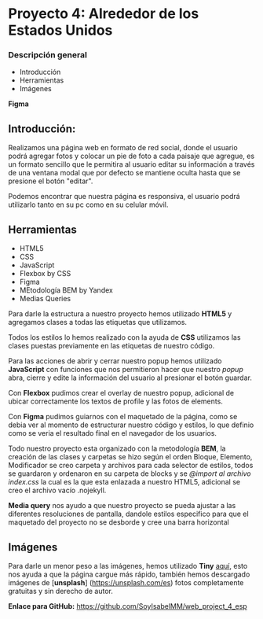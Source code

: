 # Proyecto 4: Alrededor de los Estados Unidos

### Descripción general

* Introducción
* Herramientas
* Imágenes

**Figma**

## Introducción: 

Realizamos una página web en formato de red social, donde el usuario podrá agregar fotos y colocar un pie de foto a cada paisaje que agregue, es un formato sencillo que le permitira al usuario editar su información a través de una ventana modal que por defecto se mantiene oculta hasta que se presione el botón "editar".

Podemos encontrar que nuestra página es responsiva, el usuario podrá utilizarlo tanto en su pc como en su celular móvil. 

## Herramientas

* HTML5
* CSS
* JavaScript
* Flexbox by CSS
* Figma 
* MEtodología BEM by Yandex
* Medias Queries

Para darle la estructura a nuestro proyecto hemos utilizado **HTML5** y agregamos clases a todas las etiquetas que utilizamos. 

Todos los estilos lo hemos realizado con  la ayuda de **CSS** utilizamos las clases puestas previamente en las etiquetas de nuestro código.

Para las acciones de abrir y cerrar nuestro popup hemos utilizado **JavaScript** con funciones que nos permitieron hacer que nuestro *popup* abra, cierre y edite la información del usuario al presionar el botón guardar. 

Con **Flexbox** pudimos crear el overlay de nuestro popup, adicional de ubicar correctamente los textos de profile y las fotos de elements.

Con **Figma** pudimos guiarnos con el maquetado de la página, como se debia ver al momento de estructurar nuestro código y estilos, lo que definio como se veria el resultado final en el navegador de los usuarios.

Todo nuestro proyecto esta organizado con la metodología **BEM**, la creación de las clases y carpetas se hizo según el orden Bloque, Elemento, Modificador se creo carpeta y archivos para cada selector de estilos, todos se guardaron y ordenaron en su carpeta de blocks y se *@import al archivo index.css* la cual es la que esta enlazada a nuestro HTML5, adicional se creo el archivo vacío .nojekyll.

**Media query** nos ayudo a que nuestro proyecto se pueda ajustar a las diferentes resoluciones de pantalla, dandole estilos especifico para que el maquetado del proyecto no se desborde y cree una barra horizontal

## Imágenes

Para darle un menor peso a las imágenes, hemos utilizado **Tiny** [aquí](https://tinypng.com/), esto nos ayuda a que la página cargue más rápido, también hemos descargado imágenes de [**unsplash**] (https://unsplash.com/es) fotos completamente gratuitas y sin derecho de autor.

**Enlace para GitHub:**  https://github.com/SoyIsabelMM/web_project_4_esp